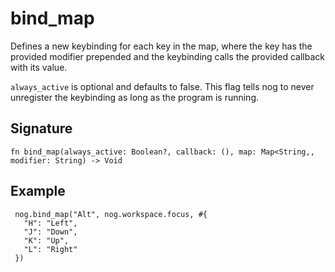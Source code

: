 # bind_map

Defines a new keybinding for each key in the map, where the key has the provided modifier
prepended and the keybinding calls the provided callback with its value.

`always_active` is optional and defaults to false.
This flag tells nog to never unregister the keybinding as long as the program is running.
## Signature

```nogscript
fn bind_map(always_active: Boolean?, callback: (), map: Map<String,, modifier: String) -> Void
```

## Example

```nogscript
 nog.bind_map("Alt", nog.workspace.focus, #{
   "H": "Left",
   "J": "Down",
   "K": "Up",
   "L": "Right"
 })
```

